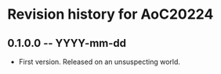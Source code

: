 # Revision history for AoC20224

## 0.1.0.0 -- YYYY-mm-dd

* First version. Released on an unsuspecting world.
